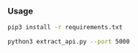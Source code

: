 ### Usage

```bash
pip3 install -r requirements.txt
```


```bash
python3 extract_api.py --port 5000
```

